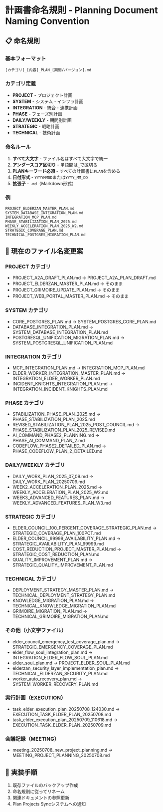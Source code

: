 # 計画書命名規則 - Planning Document Naming Convention

## 📋 命名規則

### 基本フォーマット
```
[カテゴリ]_[内容]_PLAN_[期間/バージョン].md
```

### カテゴリ定義
- **PROJECT** - プロジェクト計画
- **SYSTEM** - システム・インフラ計画
- **INTEGRATION** - 統合・連携計画
- **PHASE** - フェーズ別計画
- **DAILY/WEEKLY** - 期間別計画
- **STRATEGIC** - 戦略計画
- **TECHNICAL** - 技術計画

### 命名ルール
1. **すべて大文字** - ファイル名はすべて大文字で統一
2. **アンダースコア区切り** - 単語間は`_`で区切る
3. **PLANキーワード必須** - すべての計画書に`PLAN`を含める
4. **日付形式** - `YYYYMMDD`または`YYYY_MM_DD`
5. **拡張子** - `.md`（Markdown形式）

### 例
```
PROJECT_ELDERZAN_MASTER_PLAN.md
SYSTEM_DATABASE_INTEGRATION_PLAN.md
INTEGRATION_MCP_PLAN.md
PHASE_STABILIZATION_PLAN_2025.md
WEEKLY_ACCELERATION_PLAN_2025_W2.md
STRATEGIC_COVERAGE_PLAN.md
TECHNICAL_POSTGRES_MIGRATION_PLAN.md
```

## 🔄 現在のファイル名変更案

### PROJECT カテゴリ
- PROJECT_A2A_DRAFT_PLAN.md → PROJECT_A2A_PLAN_DRAFT.md
- PROJECT_ELDERZAN_MASTER_PLAN.md → そのまま
- PROJECT_GRIMOIRE_UPDATE_PLAN.md → そのまま
- PROJECT_WEB_PORTAL_MASTER_PLAN.md → そのまま

### SYSTEM カテゴリ
- CORE_POSTGRES_PLAN.md → SYSTEM_POSTGRES_CORE_PLAN.md
- DATABASE_INTEGRATION_PLAN.md → SYSTEM_DATABASE_INTEGRATION_PLAN.md
- POSTGRESQL_UNIFICATION_MIGRATION_PLAN.md → SYSTEM_POSTGRESQL_UNIFICATION_PLAN.md

### INTEGRATION カテゴリ
- MCP_INTEGRATION_PLAN.md → INTEGRATION_MCP_PLAN.md
- ELDER_WORKER_INTEGRATION_MASTER_PLAN.md → INTEGRATION_ELDER_WORKER_PLAN.md
- INCIDENT_KNIGHTS_INTEGRATION_PLAN.md → INTEGRATION_INCIDENT_KNIGHTS_PLAN.md

### PHASE カテゴリ
- STABILIZATION_PHASE_PLAN_2025.md → PHASE_STABILIZATION_PLAN_2025.md
- REVISED_STABILIZATION_PLAN_2025_POST_COUNCIL.md → PHASE_STABILIZATION_PLAN_2025_REVISED.md
- AI_COMMAND_PHASE2_PLANNING.md → PHASE_AI_COMMAND_PLAN_2.md
- CODEFLOW_PHASE2_DETAILED_PLAN.md → PHASE_CODEFLOW_PLAN_2_DETAILED.md

### DAILY/WEEKLY カテゴリ
- DAILY_WORK_PLAN_2025_07_09.md → DAILY_WORK_PLAN_20250709.md
- WEEK2_ACCELERATION_PLAN_2025.md → WEEKLY_ACCELERATION_PLAN_2025_W2.md
- WEEK3_ADVANCED_FEATURES_PLAN.md → WEEKLY_ADVANCED_FEATURES_PLAN_W3.md

### STRATEGIC カテゴリ
- ELDER_COUNCIL_100_PERCENT_COVERAGE_STRATEGIC_PLAN.md → STRATEGIC_COVERAGE_PLAN_100PCT.md
- ELDER_COUNCIL_99999_AVAILABILITY_PLAN.md → STRATEGIC_AVAILABILITY_PLAN_99999.md
- COST_REDUCTION_PROJECT_MASTER_PLAN.md → STRATEGIC_COST_REDUCTION_PLAN.md
- QUALITY_IMPROVEMENT_PLAN.md → STRATEGIC_QUALITY_IMPROVEMENT_PLAN.md

### TECHNICAL カテゴリ
- DEPLOYMENT_STRATEGY_MASTER_PLAN.md → TECHNICAL_DEPLOYMENT_STRATEGY_PLAN.md
- KNOWLEDGE_MIGRATION_PLAN.md → TECHNICAL_KNOWLEDGE_MIGRATION_PLAN.md
- GRIMOIRE_MIGRATION_PLAN.md → TECHNICAL_GRIMOIRE_MIGRATION_PLAN.md

### その他（小文字ファイル）
- elder_council_emergency_test_coverage_plan.md → STRATEGIC_EMERGENCY_COVERAGE_PLAN.md
- elder_flow_soul_integration_plan.md → INTEGRATION_ELDER_FLOW_SOUL_PLAN.md
- elder_soul_plan.md → PROJECT_ELDER_SOUL_PLAN.md
- elderzan_security_layer_implementation_plan.md → TECHNICAL_ELDERZAN_SECURITY_PLAN.md
- worker_auto_recovery_plan.md → SYSTEM_WORKER_RECOVERY_PLAN.md

### 実行計画（EXECUTION）
- task_elder_execution_plan_20250708_124030.md → EXECUTION_TASK_ELDER_PLAN_20250708.md
- task_elder_execution_plan_20250709_110618.md → EXECUTION_TASK_ELDER_PLAN_20250709.md

### 会議記録（MEETING）
- meeting_20250708_new_project_planning.md → MEETING_PROJECT_PLANNING_20250708.md

## 🚀 実装手順
1. 既存ファイルのバックアップ作成
2. 命名規則に従ってリネーム
3. 関連ドキュメントの参照更新
4. Plan Projects Syncシステムへの通知
